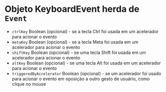 # Objeto KeyboardEvent herda de `Event`

* `ctrlKey` Boolean (opcional) - se a tecla Ctrl foi usada em um acelerador para acionar o evento
* `metaKey` Boolean (opcional) - se a tecla Meta foi usada em um acelerador para acionar o evento
* `shiftKey` Boolean (opcional) - se uma tecla Shift foi usada em um acelerador para acionar o evento
* `altKey` Boolean (opcional) - se uma tecla Alt foi usada em um acelerador para acionar o evento
* `triggeredByAccelerator` Boolean (opcional) - se um acelerador foi usado para acionar o evento em oposição a outro gesto de usuário, como clique no mouse